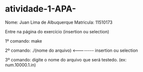 # atividade-1-APA-

Nome: Juan Lima de Albuquerque       Matricula: 11510173

Entre na página do exercício (insertion ou selection)

1º comando: make

2º comando: ./(nome do arquivo)    <--------   insertion ou selection

3º comando: digite o nome do arquivo que será testedo.  (ex: num.10000.1.in)
